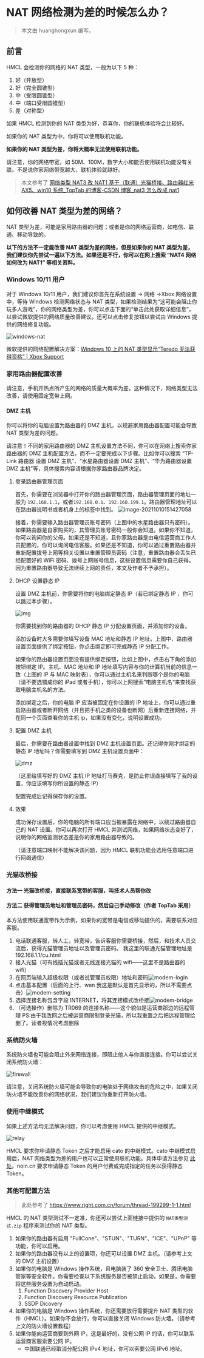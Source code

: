# NAT 网络检测为差的时候怎么办？

> 本文由 huanghongxun 编写。

## 前言

HMCL 会检测你的网络的 NAT 类型，一般为以下 5 种：

1. 好（开放型）
2. 好（完全圆锥型）
3. 中（受限圆锥型）
4. 中（端口受限圆锥型）
5. 差（对称型）

如果 HMCL 检测到你的 NAT 类型为好，恭喜你，你的联机体验将会比较好。

如果你的 NAT 类型为中，你将可以使用联机功能。

**如果你的 NAT 类型为差，你将大概率无法使用联机功能。**

请注意，你的网络带宽，如 50M、100M，数字大小和能否使用联机功能没有关联。不是说你家网络带宽越大，联机体验就越好。

> 本文参考了 [网络类型 NAT3 改 NAT1 基于（联通）光猫桥接、路由器红米 AX5、win10 系统\_TopTab 的博客-CSDN 博客\_nat3 怎么改成 nat1](https://blog.csdn.net/qq_46648437/article/details/113747066)

## 如何改善 NAT 类型为差的网络？

NAT 类型为差，可能是家用路由器的问题；或者是你的网络运营商，如电信、联通、移动导致的。

**以下的方法不一定能改善 NAT 类型为差的网络，但是如果你的 NAT 类型为差，我们建议你先尝试一遍以下方法。如果还是不行，你可以在网上搜索 “NAT4 网络如何改为 NAT1” 等相关资料。**

### Windows 10/11 用户

对于 Windows 10/11 用户，我们建议你首先在系统设置 → 网络 →Xbox 网络设置中，等待 Windows 检测网络状态与 NAT 类型，如果检测结果为“这可能会阻止你玩多人游戏”，你的网络类型为差，你可以点击下面的“单击此处获取详细信息”，以尝试微软提供的网络质量改善建议。还可以点击修复按钮以尝试由 Windows 提供的网络修复功能。

![windows-nat](/assets/img/docs/multiplayer-symmetric/windows-nat.png)

微软提供的网络配置解决方案：[Windows 10 上的 NAT 类型显示“Teredo 无法获得资格” | Xbox Support](https://support.xbox.com/zh-CN/help/Hardware-Network/connect-network/troubleshoot-party-chat)

### 家用路由器配置改善

请注意，手机开热点所产生的网络的质量大概率为差。这种情况下，网络类型无法改善，请使用固定宽带上网。

#### DMZ 主机

你可以将你的电脑设置为路由器的 DMZ 主机，以规避家用路由器配置可能会导致 NAT 类型为差的问题。

请注意！不同的家用路由器的 DMZ 主机设置方法不同，你可以在网络上搜索你家路由器的 DMZ 主机配置方法，而不一定要完成以下步骤。比如你可以搜索 “TP-Link 路由器 设置 DMZ 主机”、“水星路由器设置 DMZ 主机”、“华为路由器设置 DMZ 主机”等，具体搜索内容请根据你家路由器品牌决定。

1. 登录路由器管理页面

   首先，你需要在浏览器中打开你的路由器管理页面，路由器管理页面的地址一般为 `192.168.1.1`，或者`192.168.0.1`、`192.168.199.1`。路由器管理地址可以在路由器说明书或者机身上的标签中找到。
   ![image-20211010151427058](/assets/img/docs/multiplayer-symmetric/login.png)

   接着，你需要输入路由器管理员账号密码（上图中的水星路由器只有密码）。如果路由器是自家购买的，其管理员账号密码一般你会知道。如果你不知道，你可以询问你的父母。如果还是不知道，且你家路由器是由电信运营商工作人员配置的，你可以询问电信客服。如果还是不知道，你可以通过重置路由器并重新配置拨号上网等相关设置以重置管理员密码（注意，重置路由器会丢失已经配置好的 WiFi 密码、拨号上网账号信息，这些设置信息需要你自己获得。因为重置路由器导致无法继续上网的责任，本文及作者不予承担）。

2. DHCP 设置静态 IP

   设置 DMZ 主机前，你需要将你的电脑绑定静态 IP（若已绑定静态 IP ，你可以跳过本步骤）。

   ![img](/assets/img/docs/multiplayer-symmetric/static-ip.png)

   你需要找到你的路由器的 DHCP 静态 IP 分配设置页面，并添加你的设备。

   添加设备时大多需要你填写设备 MAC 地址和静态 IP 地址。上图中，路由器设置页面提供了绑定按钮，你点击绑定即可完成静态 IP 分配工作。

   如果你的路由器设置页面没有提供绑定按钮，比如上图中，点击右下角的添加按钮绑定 IP。主机、MAC 地址和 IP 地址填写内容与你的计算机当前的信息一致（上图的 IP 与 MAC 映射表），你可以通过主机名来判断哪个是你的电脑（请不要选错成你的 iPad 或者手机），你可以上网搜索”电脑主机名“来查找获取电脑主机名的方法。

   添加绑定之后，你的电脑 IP 应当被固定在你设置的 IP 地址上，你可以通过重启路由器或者断开网络（并且把手机之类的设备也断网）后重新连接网络，并在同一个页面查看你的主机 ip，如果没有变化，说明设置成功。

3. 配置 DMZ 主机

   最后，你需要在路由器设置中找到 DMZ 主机设置页面。还记得你刚才绑定的静态 IP 地址吗？你需要填写到 DMZ 主机设置页面中：

   ![dmz](/assets/img/docs/multiplayer-symmetric/dmz.png)

   （这里给填写好的 DMZ 主机 IP 地址打马赛克，是防止你误直接填写了我的设置，你应该填写你所设置的静态 IP）

   配置完成后记得保存你的设置。

4. 效果

   成功保存设置后，你的电脑的所有端口应当被暴露在网络中，以绕过路由器自己的 NAT 设置。你可以再次打开 HMCL 并测试网络，如果网络状态变好了，说明你的网络监测状态差是你的家用路由器导致的。

   （请注意端口映射不能解决该问题，因为 HMCL 联机功能会选用任意端口进行网络通信）

### 光猫改桥接

#### 方法一 光猫改桥接，直接联系宽带的客服，叫技术人员帮你改

#### 方法二 获得管理员地址和管理员密码，然后自己手动修改（作者 TopTab 采用）

本方法使用联通宽带作为示例，如果你的宽带是电信或移动提供的，需要联系对应客服。

1. 电话联通客服，转人工，转宽带，告诉客服你需要桥接，然后，和技术人员交流后，获得光猫管理员地址以及管理员密码。
   我这里的联通光猫管理地址是 192.168.1.1/cu.html
2. 接入光猫（可有线插光猫或者无线连接光猫的 wifi——这里不是路由器的 wifi）
3. 在网页端输入超级权限（或者说管理员权限）地址和密码![modem-login](/assets/img/docs/multiplayer-symmetric/modem-login.jpg)
4. 点击基本配置（后面的上行、wan 我这是默认是首先显示的，所以不需要点击）![modem-setting](/assets/img/docs/multiplayer-symmetric/modem-setting.jpg)
5. 选择连接名称包含字段 INTERNET，将其连接模式改桥接![modem-bridge](/assets/img/docs/multiplayer-symmetric/modem-bridge.jpg)
6. （可选操作）删除为 TR069 的连接名称——这个貌似是运营商那边的远程管理
   PS:由于我改网之后被运营商限制登录光猫，所以我重置之后把远程管理给删了。读者视情况考虑删除

### 系统防火墙

系统防火墙也可能会阻止外来网络连接，即阻止他人与你直接连接。你可以尝试关闭系统防火墙：

![firewall](/assets/img/docs/multiplayer-symmetric/firewall.jpg)

请注意，关闭系统防火墙可能会导致你的电脑处于网络攻击的危险之中，如果关闭防火墙不能改善你的网络状况，我们建议你重新打开防火墙。

### 使用中继模式

如果上述方法均无法解决问题，你可以考虑使用 HMCL 提供的中继模式。

![relay](/assets/img/docs/multiplayer-symmetric/relay.png)

HMCL 要求你申请静态 Token 之后才能启用 cato 的中继模式。cato 中继模式启用后，NAT 网络类型为差的用户也可以正常使用联机功能。具体申请方法参见 [此处](https://mcer.cn/circle/66.html)。noin.cn 要求申请静态 Token 的用户付费或完成指定的任务以获得静态 Token。

### 其他可配置方法

> 此处参考了 https://www.right.com.cn/forum/thread-199299-1-1.html

HMCL 的 NAT 类型测试不一定准，你还可以尝试上面链接中提供的 `NAT类型测试.zip` 程序来测试你的 NAT 类型。

1. 如果你的路由器有启用 "FullCone"、"STUN"、"TURN"、"ICE"、"UPnP" 等功能，你可以启用。
2. 如果你的路由器没有以上的设置项，你还可以设置 DMZ 主机。（请参考上文的 DMZ 主机设置）
3. 如果你的电脑是 Windows 操作系统，且电脑装了 360 安全卫士、腾讯电脑管家等安全软件。你需要检查以下系统服务是否被禁止启动，如果是，你需要将这些服务设置为自动启动。
   1. Function Discovery Provider Host
   2. Function Discovery Resource Publication
   3. SSDP Dicovery
4. 如果你的电脑是 Windows 操作系统，你还需要放行需要提升 NAT 类型的软件（HMCL）。如果你不会放行，你可以直接关闭 Windows 防火墙。（请参考上文的防火墙设置教程）
5. 如果你能向运营商要到外网 IP，这是最好的，没有公网 IP 的话，你可以联系运营商客服索要公网 IP。
   - 中国联通已经取消分配公网 IPv4 地址，你可以索要公网 IPv6 地址。
